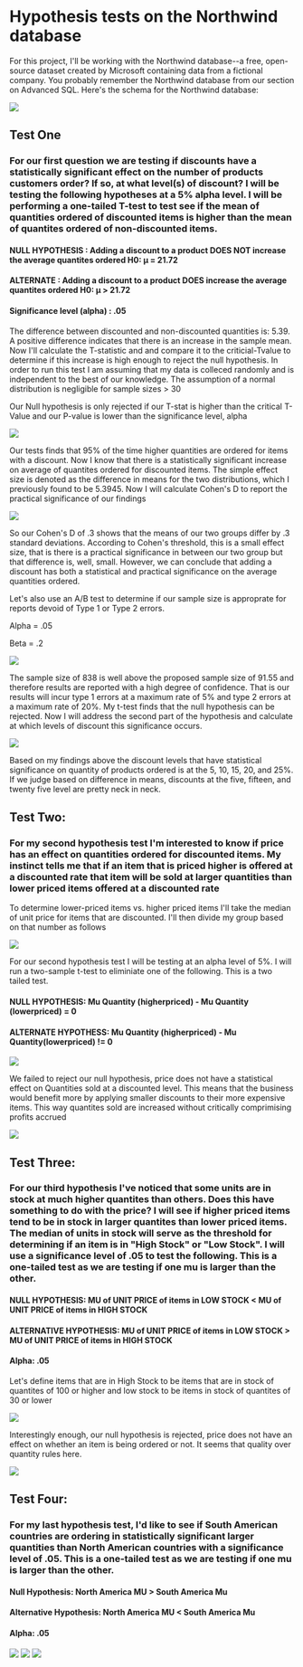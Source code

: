 
# Hypothesis tests on the Northwind database


For this project, I'll be working with the Northwind database--a free, open-source dataset created by Microsoft containing data from a fictional company. You probably remember the Northwind database from our section on Advanced SQL. Here's the schema for the Northwind database:

<img src='Northwind_ERD.png'>


## Test One
### For our first question we are testing if discounts have a statistically significant effect on the number of products customers order? If so, at what level(s) of discount? I will be testing the following hypotheses at a 5% alpha level. I will be performing a one-tailed T-test to test see if the mean of quantities ordered of discounted items is higher than the mean of quantites ordered of non-discounted items. 

#### NULL HYPOTHESIS : Adding a discount to a product DOES NOT increase the average quantites ordered H0: μ = 21.72

#### ALTERNATE : Adding a discount to a product DOES increase the average quantites ordered H0: μ > 21.72

#### Significance level (alpha) : .05


The difference between discounted and non-discounted quantities is: 5.39. A positive difference indicates that there is an increase in the sample mean. Now I'll calculate the T-statistic and and compare it to the criticial-Tvalue to determine if this increase is high enough to reject the null hypothesis. In order to run this test I am assuming that my data is colleced randomly and is independent to the best of our knowledge. The assumption of a normal distribution is negligible for sample sizes > 30

Our Null hypothesis is only rejected if our T-stat is higher than the critical T-Value and our P-value is lower than the significance level, alpha


<img src='NW1.png'>



Our tests finds that 95% of the time higher quantities are ordered for items with a discount.
Now I know that there is a statistically significant increase on average of quantites ordered for discounted items. The simple effect size is denoted as the difference in means for the two distributions, which I previously found to be 5.3945. Now I will calculate Cohen's D to report the practical significance of our findings  

<img src='NW2.png'>

So our Cohen's D of .3 shows that the means of our two groups differ by .3 standard deviations. According to Cohen's threshold, this is a small effect size, that is there is a practical significance in between our two group but that difference is, well, small. However, we can conclude that adding a discount has both a statistical and practical significance on the average quantities ordered. 

Let's also use an A/B test to determine if our sample size is approprate for reports devoid of Type 1 or Type 2 errors.

Alpha = .05

Beta = .2


<img src='NW3.png'>

The sample size of 838 is well above the proposed sample size of 91.55 and therefore results are reported with a high degree of confidence. That is our results will incur type 1 errors at a maximum rate of 5% and type 2 errors at a maximum rate of 20%. My t-test finds that the null hypothesis can be rejected. Now I will address the second part of the hypothesis and calculate at which levels of discount this significance occurs.

<img src='NW4.png'>

Based on my findings above the discount levels that have statistical significance on quantity of products ordered is at the 5, 10, 15, 20, and 25%. If we judge based on difference in means, discounts at the five, fifteen, and twenty five level are pretty neck in neck. 




## Test Two: 
### For my second hypothesis test I'm interested to know if price has an effect on quantities ordered for discounted items. My instinct tells me that if an item that is priced higher is offered at a discounted rate that item will be sold at larger quantities than lower priced items offered at a discounted rate

To determine lower-priced items vs. higher priced items I'll take the median of unit price for items that are discounted. I'll then divide my group based on that number as follows

<img src='NW5.png'>


For our second hypothesis test I will be testing at an alpha level of 5%. I will run a two-sample t-test to eliminiate one of the following. This is a two tailed test.

#### NULL HYPOTHESIS: Mu Quantity (higherpriced) - Mu Quantity (lowerpriced) = 0

#### ALTERNATE HYPOTHESS: Mu Quantity (higherpriced) - Mu Quantity(lowerpriced) != 0


<img src='NW6.png'>

We failed to reject our null hypothesis, price does not have a statistical effect on Quantities sold at a discounted level. This means that the business would benefit more by applying smaller discounts to their more expensive items. This way quantites sold are increased without critically comprimising profits accrued

<img src='NW7.png'>

## Test Three:
### For our third hypothesis I've noticed that some units are in stock at much higher quantites than others. Does this have something to do with the price? I will see if higher priced items tend to be in stock in larger quantites than lower priced items. The median of units in stock will serve as the threshold for determining if an item is in "High Stock" or "Low Stock". I will use a significance level of .05 to test the following. This is a one-tailed test as we are testing if one mu is larger than the other.


#### NULL HYPOTHESIS: MU of UNIT PRICE of items in LOW STOCK < MU of UNIT PRICE of items in HIGH STOCK

#### ALTERNATIVE HYPOTHESIS: MU of UNIT PRICE of items in LOW STOCK > MU of UNIT PRICE of items in HIGH STOCK

#### Alpha: .05


Let's define items that are in High Stock to be items that are in stock of quantites of 100 or higher and low stock to be items in stock of quantites of 30 or lower

<img src='NW8.png'>


Interestingly enough, our null hypothesis is rejected, price does not have an effect on whether an item is being ordered or not. It seems that quality over quantity rules here. 

<img src='NW9.png'>


## Test Four:
### For my last hypothesis test, I'd like to see if South American countries are ordering in statistically significant larger quantities than North American countries with a significance level of .05. This is a one-tailed test as we are testing if one mu is larger than the other.

#### Null Hypothesis: North America MU > South America Mu
#### Alternative Hypothesis: North America MU < South America Mu

#### Alpha: .05
<img src='NW10.png'>
<img src='NW11.png'>
<img src='NW12.png'>

